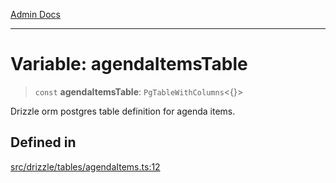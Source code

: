 [Admin Docs](/)

***

# Variable: agendaItemsTable

> `const` **agendaItemsTable**: `PgTableWithColumns`\<\{\}\>

Drizzle orm postgres table definition for agenda items.

## Defined in

[src/drizzle/tables/agendaItems.ts:12](https://github.com/NishantSinghhhhh/talawa-api/blob/ff0f1d6ae21d3428519b64e42fe3bfdff573cb6e/src/drizzle/tables/agendaItems.ts#L12)
